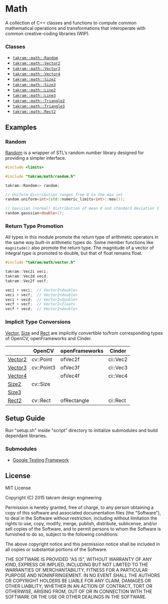 Math
====

A collection of C++ classes and functions to compute common mathematical operations and transformations that interoperate with common creative-coding libraries (WIP).

### Classes

- [`takram::math::Random`](src/takram/math/random.h)
- [`takram::math::Vector2`](src/takram/math/vector2.h)
- [`takram::math::Vector3`](src/takram/math/vector3.h)
- [`takram::math::Vector4`](src/takram/math/vector4.h)
- [`takram::math::Size2`](src/takram/math/size2.h)
- [`takram::math::Size3`](src/takram/math/size3.h)
- [`takram::math::Line2`](src/takram/math/line2.h)
- [`takram::math::Line3`](src/takram/math/line3.h)
- [`takram::math::Triangle2`](src/takram/math/triangle2.h)
- [`takram::math::Triangle3`](src/takram/math/triangle3.h)
- [`takram::math::Rect2`](src/takram/math/rectangle2.h)

## Examples

### Random

[Random](src/takram/math/random.h) is a wrapper of STL’s random number library designed for providing a simpler interface.

```cpp
#include <limits>

#include "takram/math/random.h"

takram::Random<> random;

// Uniform distribution ranges from 0 to the max int
random.uniform<int>(std::numeric_limits<int>::max());

// Gaussian (normal) distribution of mean 0 and standard deviation 1
random.gaussian<double>();
```

### Return Type Promotion

All types in this module promote the return type of arithmetic operators in the same way built-in arithmetic types do. Some member functions like `magnitude()` also promote the return type. The magnitude of a vector of integral type is promoted to double, but that of float remains float.

```cpp
#include "takram/math/vector.h"

takram::Vec2i veci;
takram::Vec2d vecd;
takram::Vec2f vecf;

veci + veci;  // Vector2<double>
veci + vecf;  // Vector2<double>
veci + vecd;  // Vector2<double>
vecf + vecf;  // Vector2<float>
vecf + vecd;  // Vector2<double>
```

### Implicit Type Conversions

[Vector](src/takram/math/vector.h), [Size](src/takram/math/size.h) and [Rect](src/takram/math/rect.h) are implicitly convertible to/from corresponding types of OpenCV, openFrameworks and Cinder.

| | OpenCV | openFrameworks | Cinder   
|---------|------------|----------------|----------
| [Vector2](src/takram/math/vector2.h) | cv::Point | ofVec2f | ci::Vec2 
| [Vector3](src/takram/math/vector3.h) | cv::Point3 | ofVec3f | ci::Vec3 
| [Vector4](src/takram/math/vector4.h) | | ofVec4f | ci::Vec4 
| [Size2](src/takram/math/size2.h) | cv::Size   | |          
| [Size3](src/takram/math/size3.h) | | |          
| [Rect2](src/takram/math/rectangle2.h) | cv::Rect | ofRectangle | ci::Rect 

## Setup Guide

Run "setup.sh" inside "script" directory to initialize submodules and build dependant libraries.

### Submodules

- [Google Testing Framework](https://chromium.googlesource.com/external/googletest)

## License

MIT License

Copyright (C) 2015 takram design engineering

Permission is hereby granted, free of charge, to any person obtaining a copy
of this software and associated documentation files (the "Software"), to deal
in the Software without restriction, including without limitation the rights
to use, copy, modify, merge, publish, distribute, sublicense, and/or sell
copies of the Software, and to permit persons to whom the Software is
furnished to do so, subject to the following conditions:

The above copyright notice and this permission notice shall be included in
all copies or substantial portions of the Software.

THE SOFTWARE IS PROVIDED "AS IS", WITHOUT WARRANTY OF ANY KIND, EXPRESS OR
IMPLIED, INCLUDING BUT NOT LIMITED TO THE WARRANTIES OF MERCHANTABILITY,
FITNESS FOR A PARTICULAR PURPOSE AND NONINFRINGEMENT. IN NO EVENT SHALL THE
AUTHORS OR COPYRIGHT HOLDERS BE LIABLE FOR ANY CLAIM, DAMAGES OR OTHER
LIABILITY, WHETHER IN AN ACTION OF CONTRACT, TORT OR OTHERWISE, ARISING FROM,
OUT OF OR IN CONNECTION WITH THE SOFTWARE OR THE USE OR OTHER DEALINGS IN
THE SOFTWARE.
